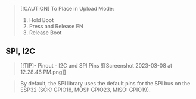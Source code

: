 


> [!CAUTION] To Place in Upload Mode: 
> 1. Hold Boot
> 2. Press and Release EN
> 3. Release Boot

## SPI, I2C

> [!TIP]- Pinout - I2C and SPI Pins
> ![[Screenshot 2023-03-08 at 12.28.46 PM.png]]

> By default, the SPI library uses the default pins for the SPI bus on the ESP32 (SCK: GPIO18, MOSI: GPIO23, MISO: GPIO19).